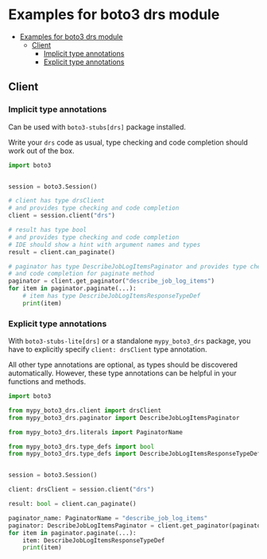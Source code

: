 <a id="examples-for-boto3-drs-module"></a>

# Examples for boto3 drs module

- [Examples for boto3 drs module](#examples-for-boto3-drs-module)
  - [Client](#client)
    - [Implicit type annotations](#implicit-type-annotations)
    - [Explicit type annotations](#explicit-type-annotations)

<a id="client"></a>

## Client

<a id="implicit-type-annotations"></a>

### Implicit type annotations

Can be used with `boto3-stubs[drs]` package installed.

Write your `drs` code as usual, type checking and code completion should work
out of the box.

```python
import boto3


session = boto3.Session()

# client has type drsClient
# and provides type checking and code completion
client = session.client("drs")

# result has type bool
# and provides type checking and code completion
# IDE should show a hint with argument names and types
result = client.can_paginate()

# paginator has type DescribeJobLogItemsPaginator and provides type checking
# and code completion for paginate method
paginator = client.get_paginator("describe_job_log_items")
for item in paginator.paginate(...):
    # item has type DescribeJobLogItemsResponseTypeDef
    print(item)
```

<a id="explicit-type-annotations"></a>

### Explicit type annotations

With `boto3-stubs-lite[drs]` or a standalone `mypy_boto3_drs` package, you have
to explicitly specify `client: drsClient` type annotation.

All other type annotations are optional, as types should be discovered
automatically. However, these type annotations can be helpful in your functions
and methods.

```python
import boto3

from mypy_boto3_drs.client import drsClient
from mypy_boto3_drs.paginator import DescribeJobLogItemsPaginator

from mypy_boto3_drs.literals import PaginatorName

from mypy_boto3_drs.type_defs import bool
from mypy_boto3_drs.type_defs import DescribeJobLogItemsResponseTypeDef


session = boto3.Session()

client: drsClient = session.client("drs")

result: bool = client.can_paginate()

paginator_name: PaginatorName = "describe_job_log_items"
paginator: DescribeJobLogItemsPaginator = client.get_paginator(paginator_name)
for item in paginator.paginate(...):
    item: DescribeJobLogItemsResponseTypeDef
    print(item)
```
